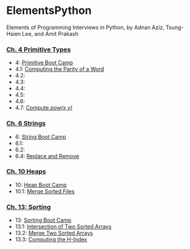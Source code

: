 # ElementsPython
Elements of Programming Interviews in Python, by Adnan Aziz, Tsung-Hsien Lee, and Amit Prakash

### [Ch. 4 Primitive Types](04_primitive)
- 4: [Primitive Boot Camp](04_primitive/primitiveBootCamp.ipynb)
- 4.1: [Computing the Parity of a Word](04_primitive/computeWordParity.ipynb)
- 4.2:
- 4.3:
- 4.4:
- 4.5:
- 4.6:
- 4.7: [Compute *pow(x,y)*](04_primitive/powXY.ipynb)


### [Ch. 6 Strings](06_string)
- 6: [String Boot Camp](06_string/stringBootCamp.ipynb)
- 6.1:
- 6.2: 
- 6.4: [Replace and Remove](06_string/replaceRemove.ipynb)


### [Ch. 10 Heaps](10_heaps)
- 10: [Heap Boot Camp](10_heaps/heapBootCamp.ipynb)
- 10.1: [Merge Sorted Files](10_heaps/mergeSortedFiles2.ipynb)


### [Ch. 13: Sorting](13_sorting)
- 13: [Sorting Boot Camp](13_sorting/pythonSort.ipynb)
- 13.1: [Intersection of Two Sorted Arrays](13_sorting/intersection.ipynb)
- 13.2: [Merge Two Sorted Arrays](13_sorting/mergeTwoSorted.ipynb)
- 13.3: [Computing the H-Index](13_sorting/hIndex.ipynb)